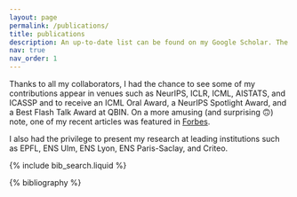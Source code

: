 ```yaml
---
layout: page
permalink: /publications/
title: publications
description: An up-to-date list can be found on my Google Scholar. The symbol * denotes joint first-authors. 
nav: true
nav_order: 1
---
```


<!-- _pages/publications.md -->

Thanks to all my collaborators, I had the chance to see some of my contributions appear in venues such as NeurIPS, ICLR, ICML, AISTATS, and ICASSP and to receive an ICML Oral Award, a NeurIPS Spotlight Award, and a Best Flash Talk Award at QBIN. On a more amusing (and surprising 🙃) note, one of my recent articles was featured in <a href="https://www.forbes.com/sites/lanceeliot/2024/11/11/revealing-secrets-of-large-language-models-and-generative-ai-via-old-fashioned-markov-chain-mathematics/">Forbes</a>.

I also had the privilege to present my research at leading institutions such as EPFL, ENS Ulm, ENS Lyon, ENS Paris-Saclay, and Criteo. 

<!-- Bibsearch Feature -->

{% include bib_search.liquid %}

<div class="publications">

{% bibliography %}

</div>

